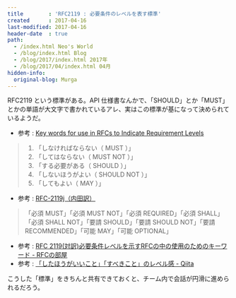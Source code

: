 ```yaml
---
title        : 'RFC2119 : 必要条件のレベルを表す標準'
created      : 2017-04-16
last-modified: 2017-04-16
header-date  : true
path:
  - /index.html Neo's World
  - /blog/index.html Blog
  - /blog/2017/index.html 2017年
  - /blog/2017/04/index.html 04月
hidden-info:
  original-blog: Murga
---
```


RFC2119 という標準がある。API 仕様書なんかで、「SHOULD」とか「MUST」とかの単語が大文字で書かれているアレ、実はこの標準が基になって決められているようだ。

- 参考 : [Key words for use in RFCs to Indicate Requirement Levels](https://www.ipa.go.jp/security/rfc/RFC2119JA.html)

> 1. 「しなければならない（ MUST ）」
> 2. 「してはならない（ MUST NOT ）」
> 3. 「する必要がある（ SHOULD ）」
> 4. 「しないほうがよい（ SHOULD NOT ）」
> 5. 「してもよい（ MAY ）」

- 参考 : [RFC-2119j（内田訳）](http://www.asahi-net.or.jp/~sd5a-ucd/rfc-j/rfc-2119j.html)

> 「必須 MUST」「必須 MUST NOT」「必須 REQUIRED」「必須 SHALL」「必須 SHALL NOT」「要請 SHOULD」「要請 SHOULD NOT」「要請 RECOMMENDED」「可能 MAY」「可能 OPTIONAL」

- 参考 : [RFC 2119(対訳)必要条件レベルを示すRFCの中の使用のためのキーワード - RFCの部屋](http://www.t-net.ne.jp/~cyfis/rfc/format/rfc2119_ja.html)
- 参考 : [「したほうがいいこと」「すべきこと」のレベル感 - Qiita](http://qiita.com/jkr_2255/items/5e20100e4e8527baea03)

こうした「標準」をきちんと共有できておくと、チーム内で会話が円滑に進められるだろう。
